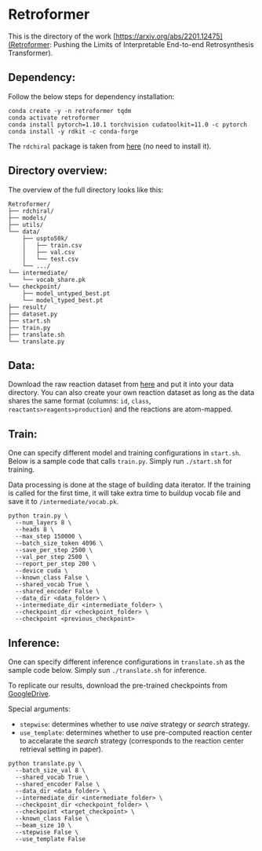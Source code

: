 # Retroformer
This is the directory of the work [https://arxiv.org/abs/2201.12475](Retroformer: Pushing the Limits of Interpretable End-to-end Retrosynthesis Transformer).

## Dependency:
Follow the below steps for dependency installation:
```
conda create -y -n retroformer tqdm
conda activate retroformer
conda install pytorch=1.10.1 torchvision cudatoolkit=11.0 -c pytorch
conda install -y rdkit -c conda-forge
```
The `rdchiral` package is taken from [here](https://github.com/connorcoley/rdchiral) (no need to install it).

## Directory overview:
The overview of the full directory looks like this:
```
Retroformer/
├── rdchiral/
├── models/
├── utils/
└── data/
    ├── uspto50k/
    │   ├── train.csv
    │   ├── val.csv
    │   └── test.csv
    └── .../
└── intermediate/
    └── vocab_share.pk
└── checkpoint/
    ├── model_untyped_best.pt
    └── model_typed_best.pt   
├── result/
├── dataset.py
├── start.sh
├── train.py
├── translate.sh
└── translate.py     
```

## Data:
Download the raw reaction dataset from [here](https://github.com/Hanjun-Dai/GLN) and put it into your data directory. You can also create your own reaction dataset as long as the data shares the same format (columns: `id`, `class`, `reactants>reagents>production`) and the reactions are atom-mapped.  

## Train:
One can specify different model and training configurations in `start.sh`. Below is a sample code that calls `train.py`. Simply run `./start.sh` for training.

Data processing is done at the stage of building data iterator. If the training is called for the first time, it will take extra time to buildup vocab file and save it to `/intermediate/vocab.pk`.

```
python train.py \
  --num_layers 8 \
  --heads 8 \
  --max_step 150000 \
  --batch_size_token 4096 \
  --save_per_step 2500 \
  --val_per_step 2500 \
  --report_per_step 200 \
  --device cuda \
  --known_class False \
  --shared_vocab True \
  --shared_encoder False \
  --data_dir <data_folder> \
  --intermediate_dir <intermediate_folder> \
  --checkpoint_dir <checkpoint_folder> \
  --checkpoint <previous_checkpoint> 
```

## Inference:
One can specify different inference configurations in `translate.sh` as the sample code below. Simply sun `./translate.sh` for inference. 

To replicate our results, download the pre-trained checkpoints from [GoogleDrive](https://drive.google.com/drive/folders/1kiar6EhTInHBJpZLhPbrQ6dMcUuTfN39?usp=sharing).

Special arguments:
- `stepwise`: determines whether to use _naive_ strategy or _search_ strategy.
- `use_template`: determines whether to use pre-computed reaction center to accelarate the _search_ strategy (corresponds to the reaction center retrieval setting in paper).  

```
python translate.py \
  --batch_size_val 8 \
  --shared_vocab True \
  --shared_encoder False \
  --data_dir <data_folder> \
  --intermediate_dir <intermediate_folder> \
  --checkpoint_dir <checkpoint_folder> \
  --checkpoint <target_checkpoint> \
  --known_class False \
  --beam_size 10 \
  --stepwise False \
  --use_template False
```
